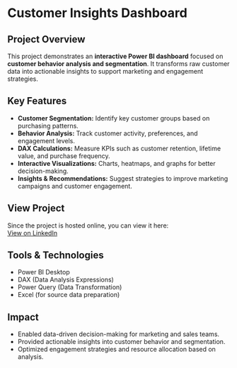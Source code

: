 # Customer Insights Dashboard

## Project Overview
This project demonstrates an **interactive Power BI dashboard** focused on **customer behavior analysis and segmentation**. It transforms raw customer data into actionable insights to support marketing and engagement strategies.


## Key Features
- **Customer Segmentation:** Identify key customer groups based on purchasing patterns.
- **Behavior Analysis:** Track customer activity, preferences, and engagement levels.
- **DAX Calculations:** Measure KPIs such as customer retention, lifetime value, and purchase frequency.
- **Interactive Visualizations:** Charts, heatmaps, and graphs for better decision-making.
- **Insights & Recommendations:** Suggest strategies to improve marketing campaigns and customer engagement.

## View Project
Since the project is hosted online, you can view it here:  
[View on LinkedIn](https://lnkd.in/p/gbtsDEQr)

## Tools & Technologies
- Power BI Desktop  
- DAX (Data Analysis Expressions)  
- Power Query (Data Transformation)  
- Excel (for source data preparation)

## Impact
- Enabled data-driven decision-making for marketing and sales teams.  
- Provided actionable insights into customer behavior and segmentation.  
- Optimized engagement strategies and resource allocation based on analysis.
